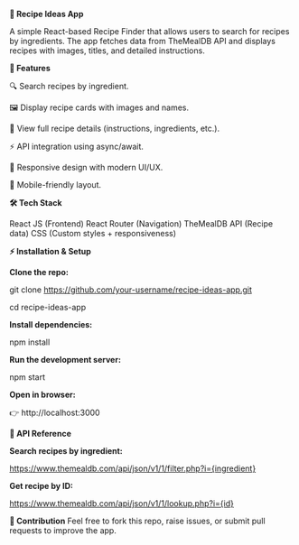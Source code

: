 **🍲 Recipe Ideas App**


A simple React-based Recipe Finder that allows users to search for recipes by ingredients. The app fetches data from TheMealDB API
 and displays recipes with images, titles, and detailed instructions.



**🚀 Features**

🔍 Search recipes by ingredient.

🖼️ Display recipe cards with images and names.

📖 View full recipe details (instructions, ingredients, etc.).

⚡ API integration using async/await.

🎨 Responsive design with modern UI/UX.

📱 Mobile-friendly layout.






**🛠️ Tech Stack**

React JS (Frontend)
React Router (Navigation)
TheMealDB API (Recipe data)
CSS (Custom styles + responsiveness)




**⚡ Installation & Setup**


**Clone the repo:**

git clone https://github.com/your-username/recipe-ideas-app.git

cd recipe-ideas-app


**Install dependencies:**

npm install



**Run the development server:**

npm start



**Open in browser:**

👉 http://localhost:3000






**📡 API Reference**


**Search recipes by ingredient:**

https://www.themealdb.com/api/json/v1/1/filter.php?i={ingredient}



**Get recipe by ID:**

https://www.themealdb.com/api/json/v1/1/lookup.php?i={id}







**🤝 Contribution**
Feel free to fork this repo, raise issues, or submit pull requests to improve the app.
